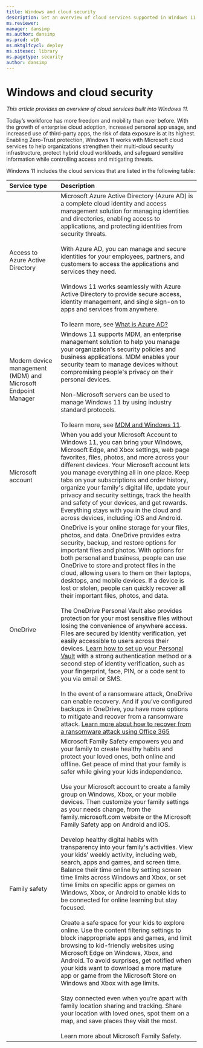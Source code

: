 ```yaml
---
title: Windows and cloud security
description: Get an overview of cloud services supported in Windows 11
ms.reviewer: 
manager: dansimp
ms.author: dansimp
ms.prod: w10
ms.mktglfcycl: deploy
ms.sitesec: library
ms.pagetype: security
author: dansimp
---
```


# Windows and cloud security

*This article provides an overview of cloud services built into Windows 11.*

Today’s workforce has more freedom and mobility than ever before. With the growth of enterprise cloud adoption, increased personal app usage, and increased use of third-party apps, the risk of data exposure is at its highest. Enabling Zero-Trust protection, Windows 11 works with Microsoft cloud services to help organizations strengthen their multi-cloud security infrastructure, protect hybrid cloud workloads, and safeguard sensitive information while controlling access and mitigating threats. 

Windows 11 includes the cloud services that are listed in the following table:

| Service type | Description |
|:---|:---|
| Access to Azure Active Directory | Microsoft Azure Active Directory (Azure AD) is a complete cloud identity and access management solution for managing identities and directories, enabling access to applications, and protecting identities from security threats.<br/><br/>With Azure AD, you can manage and secure identities for your employees, partners, and customers to access the applications and services they need. <br/><br/>Windows 11 works seamlessly with Azure Active Directory to provide secure access, identity management, and single sign-on to apps and services from anywhere.<br/><br/>To learn more, see [What is Azure AD?](/azure/active-directory/fundamentals/active-directory-whatis) |
| Modern device management (MDM) and Microsoft Endpoint Manager | Windows 11 supports MDM, an enterprise management solution to help you manage your organization's security policies and business applications. MDM enables your security team to manage devices without compromising people's privacy on their personal devices.<br/><br/>Non-Microsoft servers can be used to manage Windows 11 by using industry standard protocols.<br/><br/>To learn more, see [MDM and Windows 11](mdm-windows.md). |
| Microsoft account | When you add your Microsoft Account to Windows 11, you can bring your Windows, Microsoft Edge, and Xbox settings, web page favorites, files, photos, and more across your different devices. Your Microsoft account lets you manage everything all in one place. Keep tabs on your subscriptions and order history, organize your family's digital life, update your privacy and security settings, track the health and safety of your devices, and get rewards. Everything stays with you in the cloud and across devices, including iOS and Android.   |
| OneDrive | OneDrive is your online storage for your files, photos, and data. OneDrive provides extra security, backup, and restore options for important files and photos. With options for both personal and business, people can use OneDrive to store and protect files in the cloud, allowing users to them on their laptops, desktops, and mobile devices. If a device is lost or stolen, people can quickly recover all their important files, photos, and data. <br/><br/>The OneDrive Personal Vault also provides protection for your most sensitive files without losing the convenience of anywhere access. Files are secured by identity verification, yet easily accessible to users across their devices. [Learn how to set up your Personal Vault](https://support.microsoft.com/en-us/office/protect-your-onedrive-files-in-personal-vault-6540ef37-e9bf-4121-a773-56f98dce78c4?ui=en-us&rs=en-us&ad=us) with a strong authentication method or a second step of identity verification, such as your fingerprint, face, PIN, or a code sent to you via email or SMS. <br/><br/>In the event of a ransomware attack, OneDrive can enable recovery. And if you’ve configured backups in OneDrive, you have more options to mitigate and recover from a ransomware attack. [Learn more about how to recover from a ransomware attack using Office 365](/microsoft-365/security/office-365-security/recover-from-ransomware?view=o365-worldwide) |
| Family safety | Microsoft Family Safety empowers you and your family to create healthy habits and protect your loved ones, both online and offline. Get peace of mind that your family is safer while giving your kids independence.<br/><br/>Use your Microsoft account to create a family group on Windows, Xbox, or your mobile devices. Then customize your family settings as your needs change, from the family.microsoft.com website or the Microsoft Family Safety app on Android and iOS.<br/><br/>Develop healthy digital habits with transparency into your family's activities. View your kids’ weekly activity, including web, search, apps and games, and screen time. Balance their time online by setting screen time limits across Windows and Xbox, or set time limits on specific apps or games on Windows, Xbox, or Android to enable kids to be connected for online learning but stay focused. <br/><br/>Create a safe space for your kids to explore online. Use the content filtering settings to block inappropriate apps and games, and limit browsing to kid-friendly websites using Microsoft Edge on Windows, Xbox, and Android. To avoid surprises, get notified when your kids want to download a more mature app or game from the Microsoft Store on Windows and Xbox with age limits.<br/><br/>Stay connected even when you’re apart with family location sharing and tracking. Share your location with loved ones, spot them on a map, and save places they visit the most. <br/><br/>Learn more about Microsoft Family Safety.   |

